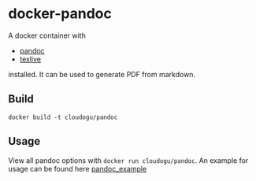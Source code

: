 # docker-pandoc

A docker container with

* [pandoc](https://pandoc.org)
* [texlive](https://www.tug.org/texlive)

installed. It can be used to generate PDF from markdown.

## Build

`docker build -t cloudogu/pandoc`

## Usage

View all pandoc options with `docker run cloudogu/pandoc`. An example for usage can be found here [pandoc_example](https://github.com/cloudogu/pandoc_example)